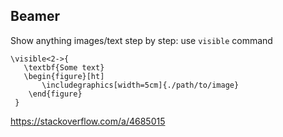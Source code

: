 

## Beamer

Show anything images/text step by step: use `visible` command

```
\visible<2->{
   \textbf{Some text}
   \begin{figure}[ht]
       \includegraphics[width=5cm]{./path/to/image}
    \end{figure}
 }
```
https://stackoverflow.com/a/4685015
